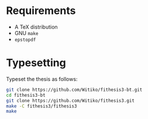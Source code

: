 # Requirements

 * A TeX distribution
 * GNU `make`
 * `epstopdf`

# Typesetting

Typeset the thesis as follows:

```bash
git clone https://github.com/Witiko/fithesis3-bt.git 
cd fithesis3-bt
git clone https://github.com/Witiko/fithesis3.git
make -C fithesis3/fithesis3
make
```
